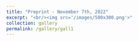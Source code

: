 ```yaml
---
title: "Preprint - November 7th, 2022"
excerpt: "<br/><img src='/images/500x300.png'>"
collection: gallery
permalink: /gallery/gall1
---
```

